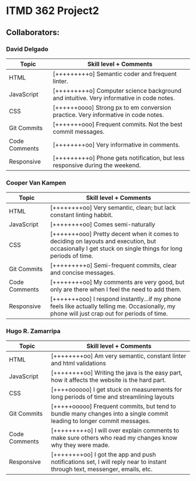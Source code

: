 # ITMD 362 Project2

## Collaborators:

### David Delgado
  Topic         | Skill level + Comments
  --------------|-----------------------
  HTML          | [+++++++++o] Semantic coder and frequent linter.  
  JavaScript    | [+++++++++o] Computer science background and intuitive.  Very informative in code notes.  
  CSS           | [++++++oooo] Strong px to em conversion practice.  Very informative in code notes.  
  Git Commits   | [+++++++ooo] Frequent commits.  Not the best commit messages.  
  Code Comments | [++++++++oo] Very informative in comments.  
  Responsive    | [+++++++++o] Phone gets notification, but less responsive during the weekend.  

### Cooper Van Kampen
  Topic         | Skill level + Comments
  --------------|-----------------------
  HTML          | [++++++++oo] Very semantic, clean; but lack constant linting habbit.  
  JavaScript    | [++++++++oo] Comes semi-naturally
  CSS           | [+++++++ooo] Pretty decent when it comes to deciding on layouts and execution, but occasionally I get stuck on single things for long periods of time.
  Git Commits   | [+++++++++o] Semi-frequent commits, clear and concise messages.
  Code Comments | [++++++++oo] My comments are very good, but only are there when I feel the need to add them.
  Responsive    | [+++++++ooo] I respond instantly...if my phone feels like actually telling me. Occasionally, my phone will just crap out for periods of time.
### Hugo R. Zamarripa
  Topic         | Skill level + Comments
  --------------|-----------------------
  HTML          | [++++++++oo] Am very semantic, constant linter and html validations  
  JavaScript    | [++++++++oo] Writing the java is the easy part, how it affects the website is the hard part.
  CSS           | [++++oooooo] I get stuck on measurements for long periods of time and streamlining layouts
  Git Commits   | [+++++ooooo] Frequent commits, but tend to bundle many changes into a single commit leading to longer commit messages.
  Code Comments | [+++++++++o] I will over explain comments to make sure others who read my changes know why they were made.
  Responsive    | [++++++++oo] I got the app and push notifications set, I will reply near to instant through text, messenger, emails, etc.
